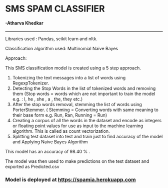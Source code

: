 # SMS  SPAM  CLASSIFIER

#### -Atharva Khedkar

--------------------------------------------------------------------

Libraries used : Pandas, scikit learn and nltk. 

Classification algorithm used: Multinomial Naive Bayes 

Approach: 

This SMS classification model is created using a 5 step approach. 

1. Tokenizing the text messages into a list of words using RegexpTokenizer.
2. Detecting the Stop Words in the list of tokenized words and removing them (Stop words = words which are not important to train the model e.g. : I, he , she , a , the, they etc.)
3. After the stop words removal, stemming the list of words using PorterStemmer. ( Stemming = Converting words with same meaning to their base form e.g. Run, Ran, Running = Run) 
4. Creating a corpus of all the words in the dataset and encode as integers or floating point values for use as input to the machine learning algorithm. This is called as count vectorization. 
5. Splitting test dataset into test and train just to find accuracy of the model and Applying Naive Bayes Algorithm

This model has an accuracy of 98.40 % .

The model was then used to make predictions on the test dataset and exported as  Predicted.csv


### Model is deployed at https://spamia.herokuapp.com
